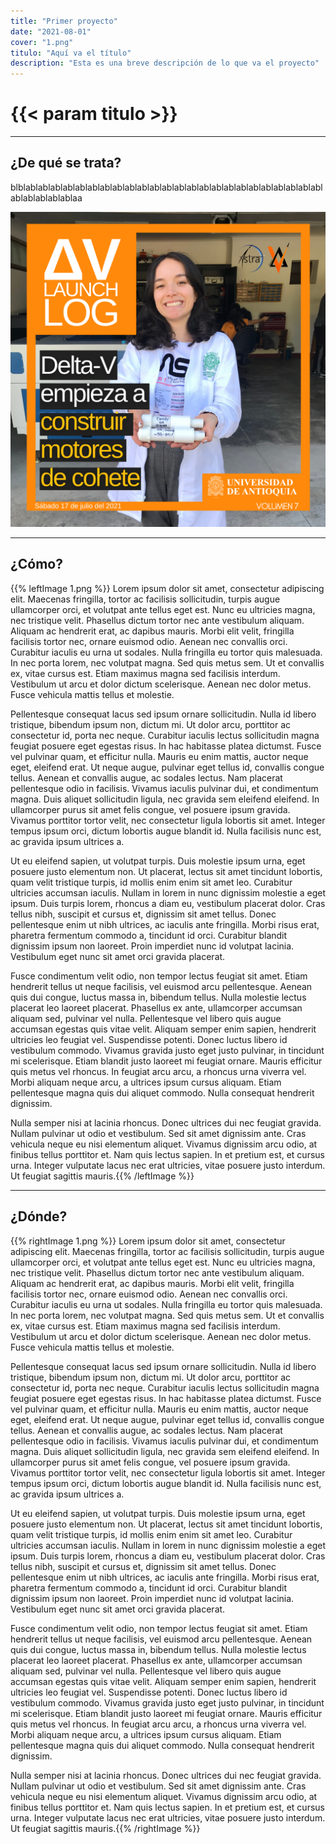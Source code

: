 ```yaml
---
title: "Primer proyecto"
date: "2021-08-01"
cover: "1.png"
titulo: "Aquí va el título"
description: "Esta es una breve descripción de lo que va el proyecto"
---
```

# {{< param titulo >}}

***

## ¿De qué se trata?

blblablablablablablablablablablablablablablablablablablablablablablablablablablablablablablaa

![Imagen de ejemplo](1.png)



***

## ¿Cómo?
{{% leftImage 1.png %}}
Lorem ipsum dolor sit amet, consectetur adipiscing elit. Maecenas fringilla, tortor ac facilisis sollicitudin, turpis augue ullamcorper orci, et volutpat ante tellus eget est. Nunc eu ultricies magna, nec tristique velit. Phasellus dictum tortor nec ante vestibulum aliquam. Aliquam ac hendrerit erat, ac dapibus mauris. Morbi elit velit, fringilla facilisis tortor nec, ornare euismod odio. Aenean nec convallis orci. Curabitur iaculis eu urna ut sodales. Nulla fringilla eu tortor quis malesuada. In nec porta lorem, nec volutpat magna. Sed quis metus sem. Ut et convallis ex, vitae cursus est. Etiam maximus magna sed facilisis interdum. Vestibulum ut arcu et dolor dictum scelerisque. Aenean nec dolor metus. Fusce vehicula mattis tellus et molestie.

Pellentesque consequat lacus sed ipsum ornare sollicitudin. Nulla id libero tristique, bibendum ipsum non, dictum mi. Ut dolor arcu, porttitor ac consectetur id, porta nec neque. Curabitur iaculis lectus sollicitudin magna feugiat posuere eget egestas risus. In hac habitasse platea dictumst. Fusce vel pulvinar quam, et efficitur nulla. Mauris eu enim mattis, auctor neque eget, eleifend erat. Ut neque augue, pulvinar eget tellus id, convallis congue tellus. Aenean et convallis augue, ac sodales lectus. Nam placerat pellentesque odio in facilisis. Vivamus iaculis pulvinar dui, et condimentum magna. Duis aliquet sollicitudin ligula, nec gravida sem eleifend eleifend. In ullamcorper purus sit amet felis congue, vel posuere ipsum gravida. Vivamus porttitor tortor velit, nec consectetur ligula lobortis sit amet. Integer tempus ipsum orci, dictum lobortis augue blandit id. Nulla facilisis nunc est, ac gravida ipsum ultrices a.

Ut eu eleifend sapien, ut volutpat turpis. Duis molestie ipsum urna, eget posuere justo elementum non. Ut placerat, lectus sit amet tincidunt lobortis, quam velit tristique turpis, id mollis enim enim sit amet leo. Curabitur ultricies accumsan iaculis. Nullam in lorem in nunc dignissim molestie a eget ipsum. Duis turpis lorem, rhoncus a diam eu, vestibulum placerat dolor. Cras tellus nibh, suscipit et cursus et, dignissim sit amet tellus. Donec pellentesque enim ut nibh ultrices, ac iaculis ante fringilla. Morbi risus erat, pharetra fermentum commodo a, tincidunt id orci. Curabitur blandit dignissim ipsum non laoreet. Proin imperdiet nunc id volutpat lacinia. Vestibulum eget nunc sit amet orci gravida placerat.

Fusce condimentum velit odio, non tempor lectus feugiat sit amet. Etiam hendrerit tellus ut neque facilisis, vel euismod arcu pellentesque. Aenean quis dui congue, luctus massa in, bibendum tellus. Nulla molestie lectus placerat leo laoreet placerat. Phasellus ex ante, ullamcorper accumsan aliquam sed, pulvinar vel nulla. Pellentesque vel libero quis augue accumsan egestas quis vitae velit. Aliquam semper enim sapien, hendrerit ultricies leo feugiat vel. Suspendisse potenti. Donec luctus libero id vestibulum commodo. Vivamus gravida justo eget justo pulvinar, in tincidunt mi scelerisque. Etiam blandit justo laoreet mi feugiat ornare. Mauris efficitur quis metus vel rhoncus. In feugiat arcu arcu, a rhoncus urna viverra vel. Morbi aliquam neque arcu, a ultrices ipsum cursus aliquam. Etiam pellentesque magna quis dui aliquet commodo. Nulla consequat hendrerit dignissim.

Nulla semper nisi at lacinia rhoncus. Donec ultrices dui nec feugiat gravida. Nullam pulvinar ut odio et vestibulum. Sed sit amet dignissim ante. Cras vehicula neque eu nisi elementum aliquet. Vivamus dignissim arcu odio, at finibus tellus porttitor et. Nam quis lectus sapien. In et pretium est, et cursus urna. Integer vulputate lacus nec erat ultricies, vitae posuere justo interdum. Ut feugiat sagittis mauris.{{% /leftImage %}}

***

## ¿Dónde?

{{% rightImage 1.png %}}
Lorem ipsum dolor sit amet, consectetur adipiscing elit. Maecenas fringilla, tortor ac facilisis sollicitudin, turpis augue ullamcorper orci, et volutpat ante tellus eget est. Nunc eu ultricies magna, nec tristique velit. Phasellus dictum tortor nec ante vestibulum aliquam. Aliquam ac hendrerit erat, ac dapibus mauris. Morbi elit velit, fringilla facilisis tortor nec, ornare euismod odio. Aenean nec convallis orci. Curabitur iaculis eu urna ut sodales. Nulla fringilla eu tortor quis malesuada. In nec porta lorem, nec volutpat magna. Sed quis metus sem. Ut et convallis ex, vitae cursus est. Etiam maximus magna sed facilisis interdum. Vestibulum ut arcu et dolor dictum scelerisque. Aenean nec dolor metus. Fusce vehicula mattis tellus et molestie.

Pellentesque consequat lacus sed ipsum ornare sollicitudin. Nulla id libero tristique, bibendum ipsum non, dictum mi. Ut dolor arcu, porttitor ac consectetur id, porta nec neque. Curabitur iaculis lectus sollicitudin magna feugiat posuere eget egestas risus. In hac habitasse platea dictumst. Fusce vel pulvinar quam, et efficitur nulla. Mauris eu enim mattis, auctor neque eget, eleifend erat. Ut neque augue, pulvinar eget tellus id, convallis congue tellus. Aenean et convallis augue, ac sodales lectus. Nam placerat pellentesque odio in facilisis. Vivamus iaculis pulvinar dui, et condimentum magna. Duis aliquet sollicitudin ligula, nec gravida sem eleifend eleifend. In ullamcorper purus sit amet felis congue, vel posuere ipsum gravida. Vivamus porttitor tortor velit, nec consectetur ligula lobortis sit amet. Integer tempus ipsum orci, dictum lobortis augue blandit id. Nulla facilisis nunc est, ac gravida ipsum ultrices a.

Ut eu eleifend sapien, ut volutpat turpis. Duis molestie ipsum urna, eget posuere justo elementum non. Ut placerat, lectus sit amet tincidunt lobortis, quam velit tristique turpis, id mollis enim enim sit amet leo. Curabitur ultricies accumsan iaculis. Nullam in lorem in nunc dignissim molestie a eget ipsum. Duis turpis lorem, rhoncus a diam eu, vestibulum placerat dolor. Cras tellus nibh, suscipit et cursus et, dignissim sit amet tellus. Donec pellentesque enim ut nibh ultrices, ac iaculis ante fringilla. Morbi risus erat, pharetra fermentum commodo a, tincidunt id orci. Curabitur blandit dignissim ipsum non laoreet. Proin imperdiet nunc id volutpat lacinia. Vestibulum eget nunc sit amet orci gravida placerat.

Fusce condimentum velit odio, non tempor lectus feugiat sit amet. Etiam hendrerit tellus ut neque facilisis, vel euismod arcu pellentesque. Aenean quis dui congue, luctus massa in, bibendum tellus. Nulla molestie lectus placerat leo laoreet placerat. Phasellus ex ante, ullamcorper accumsan aliquam sed, pulvinar vel nulla. Pellentesque vel libero quis augue accumsan egestas quis vitae velit. Aliquam semper enim sapien, hendrerit ultricies leo feugiat vel. Suspendisse potenti. Donec luctus libero id vestibulum commodo. Vivamus gravida justo eget justo pulvinar, in tincidunt mi scelerisque. Etiam blandit justo laoreet mi feugiat ornare. Mauris efficitur quis metus vel rhoncus. In feugiat arcu arcu, a rhoncus urna viverra vel. Morbi aliquam neque arcu, a ultrices ipsum cursus aliquam. Etiam pellentesque magna quis dui aliquet commodo. Nulla consequat hendrerit dignissim.

Nulla semper nisi at lacinia rhoncus. Donec ultrices dui nec feugiat gravida. Nullam pulvinar ut odio et vestibulum. Sed sit amet dignissim ante. Cras vehicula neque eu nisi elementum aliquet. Vivamus dignissim arcu odio, at finibus tellus porttitor et. Nam quis lectus sapien. In et pretium est, et cursus urna. Integer vulputate lacus nec erat ultricies, vitae posuere justo interdum. Ut feugiat sagittis mauris.{{% /rightImage %}}
